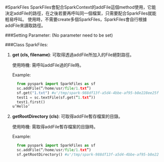 #SparkFiles
SparkFiles會配合SparkContext的addFile這個method使用，它能決定addFile的路徑，在之後若要再呼叫同一個檔案，只需要配合SparkFiles就能輕易呼叫。
使用時，不需要create多個SparkFiles，SparkFiles會自行根據addFile來讀取路徑。


###Setting Parameter:
(No parameter need to be set)

###Class SparkFiles: 
    
1. **get (cls, filename)**:
可取得透過addFile所加入的File絕對路徑。 
    
    使用時機:
	需呼叫addFile過的File時。

    Example:
    ```python
      from pyspark import SparkFiles as sf
      sc.addFile(“/home/usr/file/1.txt”)
      sf.get("1.txt") #u'/tmp/spark-988df13f-a5d4-4bbe-af95-b8e228ee25fb/1.txt’
      test1 = sc.textFile(sf.get(“1.txt”))
      test1.first()
    u’Hello’
    ```
2. **getRootDirectory (cls)**:
可取得addFile暫存檔案的目錄。
    
    使用時機:
	需取得addFile暫存檔案的目錄時。

    Example:
    ```python
      from pyspark import SparkFiles as sf
      sc.addFile(“/home/usr/file/1.txt”)
      sf.getRootDirectory() #u'/tmp/spark-988df13f-a5d4-4bbe-af95-b8e228ee25fb'
	```

